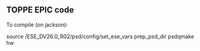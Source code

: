 ## TOPPE EPIC code

To compile (on jackson):

source /ESE_DV26.0_R02/psd/config/set_ese_vars
prep_psd_dir
psdqmake hw


